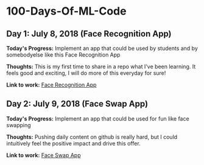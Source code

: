 # 100-Days-Of-ML-Code

## Day 1: July 8, 2018 (Face Recognition App)

**Today's Progress:** Implement an app that could be used by students and by somebodyelse like this Face Recognition App

**Thoughts:** This is my first time to share in a repo what I've been learning. It feels good and exciting, I will do more of this everyday for sure!

**Link to work:** [Face Recognition App](https://github.com/ferdinandduterte/Face-Recognition-App)

## Day 2: July 9, 2018 (Face Swap App)

**Today's Progress:** Implement an app that could be used for fun like face swapping

**Thoughts:** Pushing daily content on github is really hard, but I could intuitively feel the positive impact and drive this offer. 

**Link to work:** [Face Swap App](https://github.com/ferdinandduterte/Face-Swap-App)

